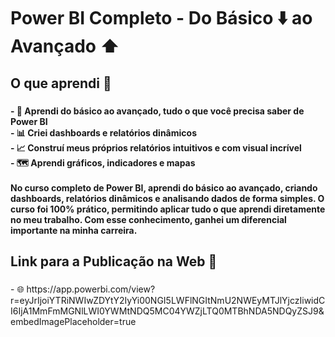 <h1 align="left">Power BI Completo - Do Básico ⬇️ ao Avançado ⬆️</h1>

###

<h2 align="left">O que aprendi 🧠</h2>

###

<h4 align="left">- 💯 Aprendi do básico ao avançado, tudo o que você precisa saber de Power BI<br>- 📊 Criei dashboards e relatórios dinâmicos<br>- 📈 Construí meus próprios relatórios intuitivos e com visual incrível<br>- 🗺️ Aprendi gráficos, indicadores e mapas<br><br>No curso completo de Power BI, aprendi do básico ao avançado, criando dashboards, relatórios dinâmicos e analisando dados de forma simples. O curso foi 100% prático, permitindo aplicar tudo o que aprendi diretamente no meu trabalho. Com esse conhecimento, ganhei um diferencial importante na minha carreira.</h4>

###

<h2 align="left">Link para a Publicação na Web 🛜</h2>

###

<p align="left">- 🌐 https://app.powerbi.com/view?r=eyJrIjoiYTRiNWIwZDYtY2IyYi00NGI5LWFlNGItNmU2NWEyMTJlYjczIiwidCI6IjA1MmFmMGNlLWI0YWMtNDQ5MC04YWZjLTQ0MTBhNDA5NDQyZSJ9&embedImagePlaceholder=true</p>

###
